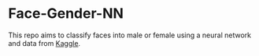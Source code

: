 # Face-Gender-NN

This repo aims to classify faces into male or female using a neural network and data from [Kaggle](https://www.kaggle.com/datasets/bwandowando/all-these-people-dont-exist).